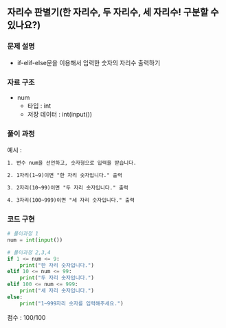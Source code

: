 ## 자리수 판별기(한 자리수, 두 자리수, 세 자리수! 구분할 수 있나요?)

### 문제 설명

- if-elif-else문을 이용해서 입력한 숫자의 자리수 출력하기<br>



### 자료 구조

- num<br>
    - 타입 : int
    - 저장 데이터 : int(input())



### 풀이 과정
예시 :
```txt
1. 변수 num을 선언하고, 숫자형으로 입력을 받습니다.

2. 1자리(1~9)이면 "한 자리 숫자입니다." 출력

3. 2자리(10~99)이면 "두 자리 숫자입니다." 출력

4. 3자리(100~999)이면 "세 자리 숫자입니다." 출력

```

### 코드 구현
```python
# 풀이과정 1
num = int(input())

# 풀이과정 2,3,4
if 1 <= num <= 9:
    print("한 자리 숫자입니다.")
elif 10 <= num <= 99:
    print("두 자리 숫자입니다.")
elif 100 <= num <= 999:
    print("세 자리 숫자입니다.")
else:
    print("1~999자리 숫자를 입력해주세요.")
```


점수 : 100/100 <br>
